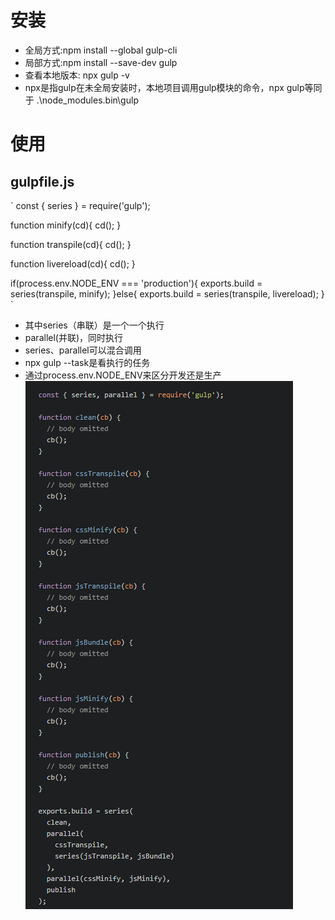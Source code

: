 # 安装
* 全局方式:npm install --global gulp-cli
* 局部方式:npm install --save-dev gulp
* 查看本地版本: npx gulp -v
* npx是指gulp在未全局安装时，本地项目调用gulp模块的命令，npx gulp等同于 .\node_modules\.bin\gulp
# 使用
## gulpfile.js
`
const { series } = require('gulp');

function minify(cd){
    cd();
}

function transpile(cd){
    cd();
}

function livereload(cd){
    cd();
}

if(process.env.NODE_ENV === 'production'){
    exports.build = series(transpile, minify);
}else{
    exports.build = series(transpile, livereload);
}
`
* 其中series（串联）是一个一个执行
* parallel(并联)，同时执行
* series、parallel可以混合调用
* npx gulp --task是看执行的任务
* 通过process.env.NODE_ENV来区分开发还是生产
![](https://raw.githubusercontent.com/MuRongJs/learningNotes/master/images/gulpSeriesAndParallel.png)